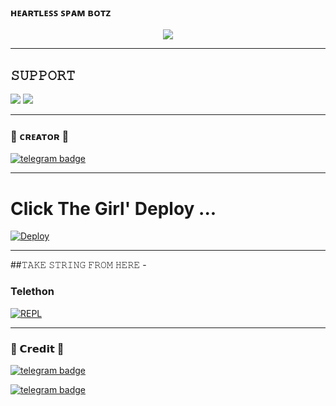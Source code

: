 
### ʜᴇᴀʀᴛʟᴇꜱꜱ ꜱᴘᴀᴍ ʙᴏᴛᴢ

<p align="center">
  <img src="https://telegra.ph/file/2d2dc00f1eda5077c5b4b.jpg">
</p>

-------------------------------------------------

## 𝚂𝚄𝙿𝙿𝙾𝚁𝚃 
                          
<a href="https://t.me/HeartlessBotSupport"><img src="https://img.shields.io/badge/Join-SUPPORT%20GROUP-red.svg?logo=Telegram"></a>
<a href="https://t.me/TEAM_HEARTLESS_BOTS"><img src="https://img.shields.io/badge/Join-SUPPORT%20CHANNEL-red.svg?logo=Telegram"></a>

-------------------------------------------------
### 🖤 ᴄʀᴇᴀᴛᴏʀ 🖤

[![telegram badge](https://img.shields.io/badge/S͟ᴀᴍʙᴏᴅʜɪʀᴀᴊ-30302f?style=for-the-badge&logo=telegram)](https://t.me/OFFICIAL_SAMBODHIRAJ)


-------------------------------------------------

# Click The Girl' Deploy ...

[![Deploy](https://telegra.ph/file/0c4302d5604fda25a57b9.jpg)](https://heroku.com/deploy?template=https://github.com/HearTlessOp/VsB_Botz)


------------------------------------------------

##𝚃𝙰𝙺𝙴 𝚂𝚃𝚁𝙸𝙽𝙶 𝙵𝚁𝙾𝙼 𝙷𝙴𝚁𝙴 - 

### Telethon

[![REPL](https://telegra.ph/file/c7b2bf1ce3208e44beaa1.jpg)](https://replit.com/@ItsBadnam/HearTlessVsBBotz)
        
-----------------------------------------------

### 👻 𝗖𝗿𝗲𝗱𝗶𝘁  👻

[![telegram badge](https://img.shields.io/badge/𝘽ᴀᴅɴᴀᴍ𝙊ᴘ-30302f?style=for-the-badge&logo=telegram)](https://t.me/its_badnam)

[![telegram badge](https://img.shields.io/badge/𝐒ʜɪᴋᴀʀɪ-30302f?style=for-the-badge&logo=telegram)](https://t.me/Lawless_Shikari)

